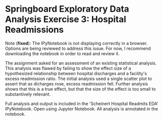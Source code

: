# Springboard Exploratory Data Analysis Exercise 3: Hospital Readmissions

Note (**fixed**): The IPyNotebook is not displaying correctly in a browser. Options are being reviewed to address this issue. For now, I recommend
downloading the notebook in order to read and review it.

The assignment asked for an assessment of an existing statistical analysis. This analysis was flawed by failing to show the effect size
of a hypothesized relationship between hospital discharges and a facility's excess readmission ratio. The initial analysis used a single
scatter plot to assert that as dicharges rose, excess readmission fell. Further analysis shows that this is a true effect, but that the
size of the effect is too small to substantively relevant.

Full analysis and output is included in the 'Scheinert Hospital Readmits EDA' IPyNotebook. Open using Jupyter Notebook. All analysis is
annotated in the notebook.
